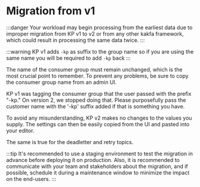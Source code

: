 # Migration from v1

:::danger
Your workload may begin processing from the earliest data due to improper migration from KP v1 to v2 or from any other kakfa framework, which could result in processing the same data twice.
:::

:::warning
KP v1 adds `-kp` as suffix to the group name so if you are using the same name you will be required to add `-kp` back
:::

The name of the consumer group must remain unchanged, which is the most crucial point to remember. To prevent any problems, be sure to copy the consumer group name from an admin UI.

KP v1 was tagging the consumer group that the user passed with the prefix "-kp." On version 2, we stopped doing that. Please purposefully pass the customer name with the '-kp' suffix added if that is something you have.

To avoid any misunderstanding, KP v2 makes no changes to the values you supply. The settings can then be easily copied from the UI and pasted into your editor.

The same is true for the deadletter and retry topics.

:::tip
It's recommended to use a staging environment to test the migration in advance before deploying it on production. Also, it is recommended to communicate with your team and stakeholders about the migration, and if possible, schedule it during a maintenance window to minimize the impact on the end-users.
:::
